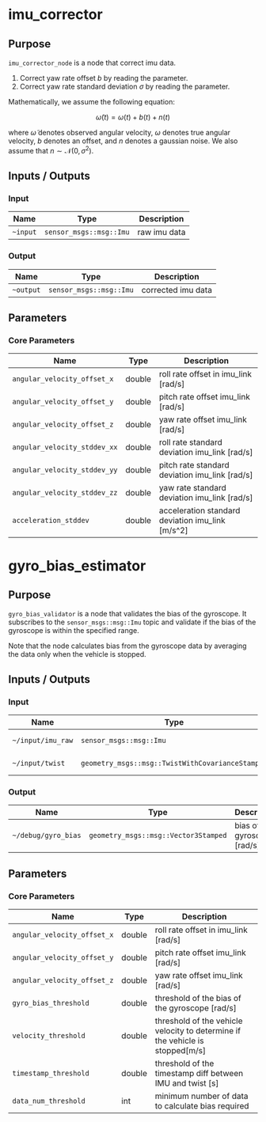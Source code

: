 # imu_corrector

## Purpose

`imu_corrector_node` is a node that correct imu data.

1. Correct yaw rate offset $b$ by reading the parameter.
2. Correct yaw rate standard deviation $\sigma$ by reading the parameter.

Mathematically, we assume the following equation:

$$
\tilde{\omega}(t) = \omega(t) + b(t) + n(t)
$$

where $\tilde{\omega}$ denotes observed angular velocity, $\omega$ denotes true angular velocity, $b$ denotes an offset, and $n$ denotes a gaussian noise.
We also assume that $n\sim\mathcal{N}(0, \sigma^2)$.

<!-- TODO(TIER IV): Make this repository public or change the link. -->
<!-- Use the value estimated by [deviation_estimator](https://github.com/tier4/calibration_tools/tree/main/localization/deviation_estimation_tools) as the parameters for this node. -->

## Inputs / Outputs

### Input

| Name     | Type                    | Description  |
| -------- | ----------------------- | ------------ |
| `~input` | `sensor_msgs::msg::Imu` | raw imu data |

### Output

| Name      | Type                    | Description        |
| --------- | ----------------------- | ------------------ |
| `~output` | `sensor_msgs::msg::Imu` | corrected imu data |

## Parameters

### Core Parameters

| Name                         | Type   | Description                                      |
| ---------------------------- | ------ | ------------------------------------------------ |
| `angular_velocity_offset_x`  | double | roll rate offset in imu_link [rad/s]             |
| `angular_velocity_offset_y`  | double | pitch rate offset imu_link [rad/s]               |
| `angular_velocity_offset_z`  | double | yaw rate offset imu_link [rad/s]                 |
| `angular_velocity_stddev_xx` | double | roll rate standard deviation imu_link [rad/s]    |
| `angular_velocity_stddev_yy` | double | pitch rate standard deviation imu_link [rad/s]   |
| `angular_velocity_stddev_zz` | double | yaw rate standard deviation imu_link [rad/s]     |
| `acceleration_stddev`        | double | acceleration standard deviation imu_link [m/s^2] |

# gyro_bias_estimator

## Purpose

`gyro_bias_validator` is a node that validates the bias of the gyroscope. It subscribes to the `sensor_msgs::msg::Imu` topic and validate if the bias of the gyroscope is within the specified range.

Note that the node calculates bias from the gyroscope data by averaging the data only when the vehicle is stopped.

## Inputs / Outputs

### Input

| Name              | Type                                             | Description      |
| ----------------- | ------------------------------------------------ | ---------------- |
| `~/input/imu_raw` | `sensor_msgs::msg::Imu`                          | **raw** imu data |
| `~/input/twist`   | `geometry_msgs::msg::TwistWithCovarianceStamped` | vehicle velocity |

### Output

| Name                | Type                                 | Description                   |
| ------------------- | ------------------------------------ | ----------------------------- |
| `~/debug/gyro_bias` | `geometry_msgs::msg::Vector3Stamped` | bias of the gyroscope [rad/s] |

## Parameters

### Core Parameters

| Name                        | Type   | Description                                                                   |
| --------------------------- | ------ | ----------------------------------------------------------------------------- |
| `angular_velocity_offset_x` | double | roll rate offset in imu_link [rad/s]                                          |
| `angular_velocity_offset_y` | double | pitch rate offset imu_link [rad/s]                                            |
| `angular_velocity_offset_z` | double | yaw rate offset imu_link [rad/s]                                              |
| `gyro_bias_threshold`       | double | threshold of the bias of the gyroscope [rad/s]                                |
| `velocity_threshold`        | double | threshold of the vehicle velocity to determine if the vehicle is stopped[m/s] |
| `timestamp_threshold`       | double | threshold of the timestamp diff between IMU and twist [s]                     |
| `data_num_threshold`        | int    | minimum number of data to calculate bias required                             |
